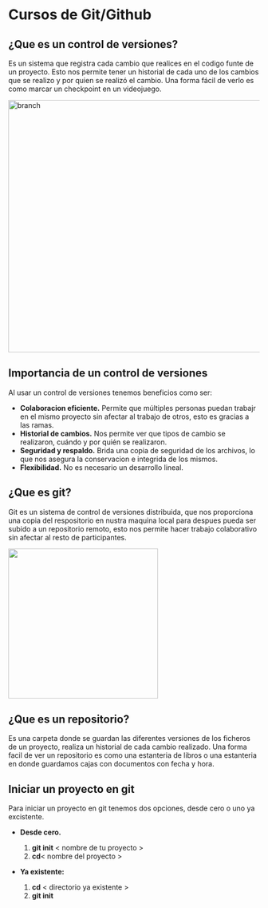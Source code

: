 # **Cursos de Git/Github**
## **¿Que es un control de versiones?**
Es un sistema que registra cada cambio que realices en el codigo funte de un proyecto. 
Esto nos permite tener un historial de cada uno de los cambios que se realizo y por quien se realizó el cambio. Una forma fácil de verlo es como marcar un checkpoint en un videojuego.

</p align="center"> <img src="https://encrypted-tbn0.gstatic.com/images?q=tbn:ANd9GcSNKDkr_xT3R80sYfQOzWgqYfI-AX4w3Krqpg&s" alt= "branch" width="505" /> </p>

## **Importancia de un control de versiones**
Al usar un control de versiones tenemos beneficios como ser:
- **Colaboracion eficiente.** Permite que múltiples personas puedan trabajr en el mismo proyecto sin afectar al trabajo de otros, esto es gracias a las ramas.
- **Historial de cambios.** Nos permite ver que tipos de cambio se realizaron, cuándo y por quién se realizaron.
- **Seguridad y respaldo.** Brida una copia de seguridad de los archivos, lo que nos asegura la conservacion e integrida de los mismos.
- **Flexibilidad.** No es necesario un desarrollo lineal.

## **¿Que es git?**
Git es un sistema de control de versiones distribuida, que nos proporciona una copia del respositorio en nustra maquina local para despues pueda ser subido a un repositorio remoto, esto nos permite hacer trabajo colaborativo sin afectar al resto de participantes.

<img src= "https://www.azulschool.net/wp-content/uploads/2022/04/Flujo-de-trabajo-utilizando-Git-y-github-1024x867.jpeg" width= 300 align= "center"> 

## **¿Que es un repositorio?**  
 Es una carpeta donde se guardan las diferentes versiones de los ficheros de un proyecto, realiza un historial de cada cambio realizado. 
 Una forma facil de ver un repositorio es como una estanteria de libros o una estanteria en donde guardamos cajas con documentos con fecha y hora.

 ## **Iniciar un proyecto en git**
 Para iniciar un proyecto en git tenemos dos opciones, desde cero o uno ya excistente.
 - **Desde cero.** 
    1. **git init** < nombre de tu proyecto >
    2. **cd**< nombre del proyecto > 
- **Ya existente:**
  
    1. **cd** < directorio ya existente >
    2. **git init**
   
